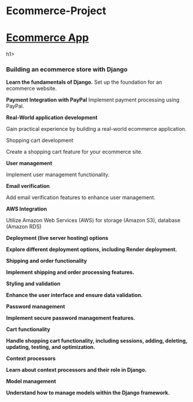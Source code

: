 # Ecommerce-Project
<h1><a href="https://ecommerce-project-tdz6.onrender.com/">Ecommerce App</a></h1>h1>

<h3>Building an ecommerce store with Django</h3>

<strong>Learn the fundamentals of Django.</strong>
Set up the foundation for an ecommerce website.


<strong>Payment Integration with PayPal</strong>
Implement payment processing using PayPal.


<strong>Real-World application development</strong>

Gain practical experience by building a real-world ecommerce application.


</strong>Shopping cart development</strong>

Create a shopping cart feature for your ecommerce site.


<strong>User management</strong>

Implement user management functionality.



<strong>Email verification</strong>

Add email verification features to enhance user management.


<strong>AWS Integration</strong>

Utilize Amazon Web Services (AWS) for storage (Amazon S3), database (Amazon RDS)


<strong>Deployment (live server hosting) options<strong>

Explore different deployment options, including Render deployment.


<strong>Shipping and order functionality<strong>

Implement shipping and order processing features.


<strong>Styling and validation<strong>

Enhance the user interface and ensure data validation.


<strong>Password management<strong>

Implement secure password management features.


<strong>Cart functionality<strong>

Handle shopping cart functionality, including sessions, adding, deleting, updating, testing, and optimization.


<strong>Context processors<strong>

Learn about context processors and their role in Django.


<strong>Model management<strong>

Understand how to manage models within the Django framework.
